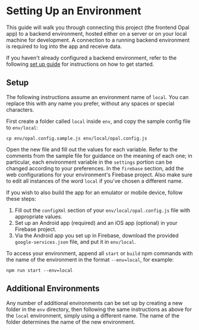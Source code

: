 # Setting Up an Environment

This guide will walk you through connecting this project (the frontend Opal app) to a backend environment,
hosted either on a server or on your local machine for development.
A connection to a running backend environment is required to log into the app and receive data.  

If you haven't already configured a backend environment, refer to the following
[set up guide](https://opalmedapps.gitlab.io/docs/development/setup/)
for instructions on how to get started.

## Setup

The following instructions assume an environment name of `local`.
You can replace this with any name you prefer, without any spaces or special characters.

First create a folder called `local` inside `env`, and copy the sample config file to `env/local`:

```shell
cp env/opal.config.sample.js env/local/opal.config.js
```

Open the new file and fill out the values for each variable.
Refer to the comments from the sample file for guidance on the meaning of each one;
in particular, each environment variable in the `settings` portion can be changed according to your preferences. In the
`firebase` section, add the web configurations for your environment's Firebase project.
Also make sure to edit all instances of the word `local` if you've chosen a different name.

If you wish to also build the app for an emulator or mobile device, follow these steps:

1. Fill out the `configXml` section of your `env/local/opal.config.js` file with appropriate values.
2. Set up an Android app (required) and an iOS app (optional) in your Firebase project.
3. Via the Android app you set up in Firebase, download the provided `google-services.json` file, and put it in `env/local`.

To access your environment, append all `start` or `build` npm commands with the name of the environment in the format `--env=local`,
for example:

```shell
npm run start --env=local
```

## Additional Environments

Any number of additional environments can be set up by creating a new folder in the `env` directory,
then following the same instructions as above for the `local` environment, simply using a different name.
The name of the folder determines the name of the new environment.
